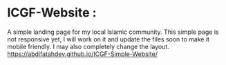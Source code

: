 # ICGF-Website :
A simple landing page for my local Islamic community. This simple page is not responsive yet, I will work on it and update the files soon to make it mobile friendly. I may also completely change the layout. https://abdifatahdev.github.io/ICGF-Simple-Website/
